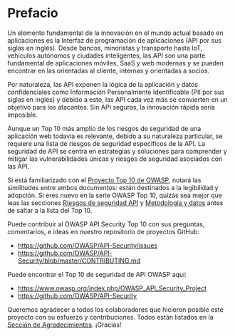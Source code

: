 Prefacio
========

Un elemento fundamental de la innovación en el mundo actual basado en aplicaciones es la
Interfaz de programación de aplicaciones (API por sus siglas en inglés). Desde bancos,
minoristas y transporte hasta IoT, vehículos autónomos y ciudades inteligentes, las API
son una parte fundamental de aplicaciones móviles, SaaS y web modernas y se pueden
encontrar en las orientadas al cliente, internas y orientadas a socios.

Por naturaleza, las API exponen la lógica de la aplicación y datos confidenciales como
Información Personalmente Identificable (PII por sus siglas en inglés) y debido a esto,
las API cada vez más se convierten en un objetivo para los atacantes.
Sin API seguras, la innovación rápida sería imposible.

Aunque un Top 10 más amplio de los riesgos de seguridad de una aplicación web todavía
es relevante, debido a su naturaleza particular, se requiere una lista de riesgos de seguridad
específicos de la API. La seguridad de API se centra en estrategias y soluciones para
comprender y mitigar las vulnerabilidades únicas y riesgos de seguridad asociados con las API.

Si está familiarizado con el [Proyecto Top 10 de OWASP][1], notará las
similitudes entre ambos documentos: están destinados a la legibilidad y
adopción. Si eres nuevo en la serie OWASP Top 10, quizás sea mejor que leas
las secciones [Riesgos de seguridad API][2] y [Metodología y datos][3]
antes de saltar a la lista del Top 10.

Puede contribuir al OWASP API Security Top 10 con sus preguntas, comentarios,
e ideas en nuestro repositorio de proyectos GitHub:

* https://github.com/OWASP/API-Security/issues
* https://github.com/OWASP/API-Security/blob/master/CONTRIBUTING.md

Puede encontrar el Top 10 de seguridad de API OWASP aquí:

* https://www.owasp.org/index.php/OWASP_API_Security_Project
* https://github.com/OWASP/API-Security

Queremos agradecer a todos los colaboradores que hicieron posible este proyecto con su
esfuerzo y contribuciones. Todos están listados en la [Sección de Agradecimientos][4].
¡Gracias!

[1]: https://www.owasp.org/index.php/Category:OWASP_Top_Ten_Project
[2]: ./0x10-api-security-risks.md
[3]: ./0xd0-about-data.md
[4]: ./0xd1-acknowledgments.md
